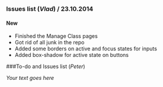 ### Issues list (*Vlad*) / 23.10.2014

#### New

* Finished the Manage Class pages
* Got rid of all junk in the repo
* Added some borders on active and focus states for inputs
* Added box-shadow for active state on buttons

###To-do and Issues list (*Peter*)

*Your text goes here*